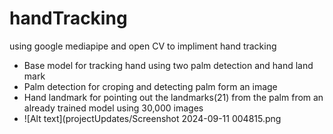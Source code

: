 # handTracking

using google mediapipe and open CV to impliment hand tracking

- Base model for tracking hand using two palm detection and hand land mark
- Palm detection for croping and detecting palm form an image
- Hand landmark for pointing out the landmarks(21) from the palm from an already trained model using 30,000 images
- ![Alt text](projectUpdates/Screenshot 2024-09-11 004815.png
